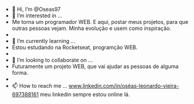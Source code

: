 - 👋 Hi, I’m @Oseas97
- 👀 I’m interested in ...
- Me torna um programador WEB. E aqui, postar meus projetos, para que outras pessoas vejam. Minha evolução e usem como inspiração.
- 
- 🌱 I’m currently learning ...
- Estou estudando na Rocketseat, programção WEB.
- 
- 💞️ I’m looking to collaborate on ...
- Futuramente um projeto WEB, que vai ajudar as pessoas de alguma forma.
- 
- 📫 How to reach me ...
www.linkedin.com/in/oséas-leonardo-vieira-697388161 meu linkedin sempre estou online lá.
<!---
Oseas97/Oseas97 is a ✨ special ✨ repository because its `README.md` (this file) appears on your GitHub profile.
You can click the Preview link to take a look at your changes.
--->
